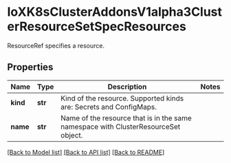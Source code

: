 # IoXK8sClusterAddonsV1alpha3ClusterResourceSetSpecResources

ResourceRef specifies a resource.
## Properties
Name | Type | Description | Notes
------------ | ------------- | ------------- | -------------
**kind** | **str** | Kind of the resource. Supported kinds are: Secrets and ConfigMaps. | 
**name** | **str** | Name of the resource that is in the same namespace with ClusterResourceSet object. | 

[[Back to Model list]](../README.md#documentation-for-models) [[Back to API list]](../README.md#documentation-for-api-endpoints) [[Back to README]](../README.md)


